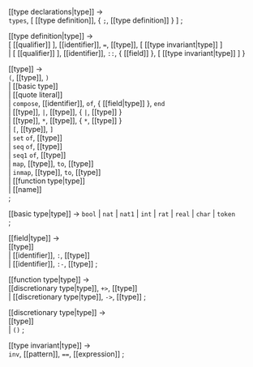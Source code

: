 [[type declarations|type]] → <br />
  `types`, [ [[type definition]], { `;`, [[type definition]] } ]
;

[[type definition|type]] → <br />
  [ [[qualifier]] ], [[identifier]], `=`, [[type]], [ [[type invariant|type]] ] <br />
| [ [[qualifier]] ], [[identifier]], `::`, { [[field]] }, [ [[type invariant|type]] ]
}

[[type]] → <br />
  `(`, [[type]], `)` <br />
| [[basic type]] <br />
| [[quote literal]] <br />
| `compose`, [[identifier]], `of`, { [[field|type]] }, `end` <br />
| [[type]], `|`, [[type]], { `|`, [[type]] } <br />
| [[type]], `*`, [[type]], { `*`, [[type]] } <br />
| `[`, [[type]], `]` <br />
| `set` `of`, [[type]] <br />
| `seq` `of`, [[type]] <br />
| `seq1` `of`, [[type]] <br />
| `map`, [[type]], `to`, [[type]] <br />
| `inmap`, [[type]], `to`, [[type]] <br />
| [[function type|type]] <br />
| [[name]] <br />
;

[[basic type|type]] →
  `bool` 
| `nat` 
| `nat1` 
| `int` 
| `rat` 
| `real` 
| `char` 
| `token` <br />
;

[[field|type]] → <br />
  [[type]] <br />
| [[identifier]], `:`, [[type]] <br />
| [[identifier]], `:-`, [[type]]
;

[[function type|type]] → <br />
  [[discretionary type|type]], `+>`, [[type]] <br />
| [[discretionary type|type]], `->`, [[type]]
;

[[discretionary type|type]] → <br />
  [[type]] <br />
| `()`
;

[[type invariant|type]] → <br />
  `inv`, [[pattern]], `==`, [[expression]]
;


